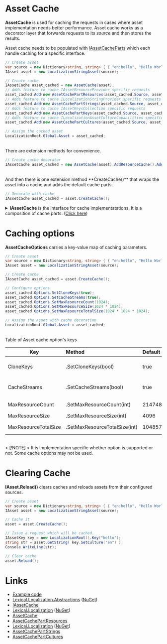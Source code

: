 # Asset Cache
**AssetCache**
is used for caching the requests in cases where asset implementation needs better performance.
Asset cache works as a decorator layer that forwards requests to its *source* and then stores the results. 

Asset cache needs to be populated with [IAssetCacheParts](https://github.com/tagcode/Lexical.Localization/blob/master/Lexical.Localization.Abstractions/Asset/IAssetCache.cs) which each handle caching for a specific interface.

```csharp
// Create asset
var source = new Dictionary<string, string> { { "en:hello", "Hello World!" } };
IAsset asset = new LocalizationStringAsset(source);

// Create cache
IAssetCache asset_cached = new AssetCache(asset);
// Adds feature to cache IAssetResourceProvider specific requests
asset_cached.Add(new AssetCachePartResources(asset_cached.Source, asset_cached.Options));
// Adds feature to cache ILocalizationStringProvider specific requests
asset_cached.Add(new AssetCachePartStrings(asset_cached.Source, asset_cached.Options));
// Adds feature to cache IAssetKeysCollection specific requests
asset_cached.Add(new AssetCachePartKeys(asset_cached.Source, asset_cached.Options));
// Adds feature to cache ILocalizationAssetCultureCapabilities specific requests
asset_cached.Add(new AssetCachePartCultures(asset_cached.Source, asset_cached.Options));

// Assign the cached asset
LocalizationRoot.Global.Asset = asset_cached;
```

<br/>
There are extension methods for convenience.

```csharp
// Create cache decorator
IAssetCache asset_cached = new AssetCache(asset).AddResourceCache().AddStringsCache().AddKeysCache().AddCulturesCache();
```

<br/>
And then there is one extension method **CreateCache()** that wraps the asset into a cache and adds the default cache parts. 

```csharp
// Decorate with cache
IAssetCache asset_cached = asset.CreateCache();
```

<p/>
<details>
  <summary><b>IAssetCache</b> is the interface for cache implementatations. It is a composition of cache parts. (<u>Click here</u>)</summary>

```csharp
/// <summary>
/// Asset cache is decorator that caches requests of source object.
/// 
/// The interface is used as signal for extension methods.
/// </summary>
public interface IAssetCache : IAssetComposition
{
    IAsset Source { get; }

    AssetCacheOptions Options { get; }
}

public interface IAssetCachePart : IAsset
{
}
```
</details>

# Caching options
**AssetCacheOptions** carries a key-value map of caching parameters.

```csharp
// Create asset
var source = new Dictionary<string, string> { { "en:hello", "Hello World!" } };
IAsset asset = new LocalizationStringAsset(source);

// Create cache
IAssetCache asset_cached = asset.CreateCache();

// Configure options
asset_cached.Options.SetCloneKeys(true);
asset_cached.Options.SetCacheStreams(true);
asset_cached.Options.SetMaxResourceCount(1024);
asset_cached.Options.SetMaxResourceSize(1024 * 1024);
asset_cached.Options.SetMaxResourceTotalSize(1024 * 1024 * 1024);

// Assign the asset with cache decoration
LocalizationRoot.Global.Asset = asset_cached;
```

<br/>
Table of Asset cache option's keys

| Key      | Method  | Default | Description |
|----------|:--------|:--------|:------------|
| CloneKeys | .SetCloneKeys(bool) | true | Should cache create clones of keys, or should it use the keys that come from requests in its cache structures. |
| CacheStreams | .SetCacheStreams(bool) | true | Should IAssetResourceProvider#OpenStream requests be cached. |
| MaxResourceCount | .SetMaxResourceCount(int) | 2147483647 | Maximum number of resources to cache. |
| MaxResourceSize | .SetMaxResourceSize(int) | 4096 | Maximum size of a resource. |
| MaxResourceTotalSize | .SetMaxResourceTotalSize(int) | 1048576 | Maximum total number of bytes to reserve for all cached resources. |

<br/>
> [!NOTE]
> It is implementation specific whether option is supported or not. Some cache options may not be used.

# Clearing Cache
**IAsset.Reload()** clears caches and reloads assets from their configured sources.


```csharp
// Create asset
var source = new Dictionary<string, string> { { "en:hello", "Hello World!" } };
IAsset asset = new LocalizationStringAsset(source);

// Cache it
asset = asset.CreateCache();

// Issue a request which will be cached.
IAssetKey key = new LocalizationRoot().Key("hello");
string str = asset.GetString( key.SetCulture("en") );
Console.WriteLine(str);

// Clear cache
asset.Reload();
```

# Links
* [Example code](https://github.com/tagcode/Lexical.Localization/tree/master/docs/IAssetCache)
* [Lexical.Localization.Abstractions](https://github.com/tagcode/Lexical.Localization/tree/master/Lexical.Localization.Abstractions) ([NuGet](https://www.nuget.org/packages/Lexical.Localization.Abstractions/))
 * [IAssetCache](https://github.com/tagcode/Lexical.Localization/blob/master/Lexical.Localization.Abstractions/Asset/IAssetCache.cs)
* [Lexical.Localization](https://github.com/tagcode/Lexical.Localization/tree/master/Lexical.Localization) ([NuGet](https://www.nuget.org/packages/Lexical.Localization/))
 * [AssetCache](https://github.com/tagcode/Lexical.Localization/tree/master/Lexical.Localization/Asset/AssetCache.cs)
 * [AssetCachePartResources](https://github.com/tagcode/Lexical.Localization/blob/master/Lexical.Localization/Asset/AssetCachePartResources.cs)
* [Lexical.Localization](https://github.com/tagcode/Lexical.Localization/tree/master/Lexical.Localization) ([NuGet](https://www.nuget.org/packages/Lexical.Localization/)) 
 * [AssetCachePartStrings](https://github.com/tagcode/Lexical.Localization/blob/master/Lexical.Localization/LocalizationAsset/AssetCachePartStrings.cs)
 * [AssetCachePartCultures](https://github.com/tagcode/Lexical.Localization/blob/master/Lexical.Localization/LocalizationAsset/AssetCachePartCultures.cs)
